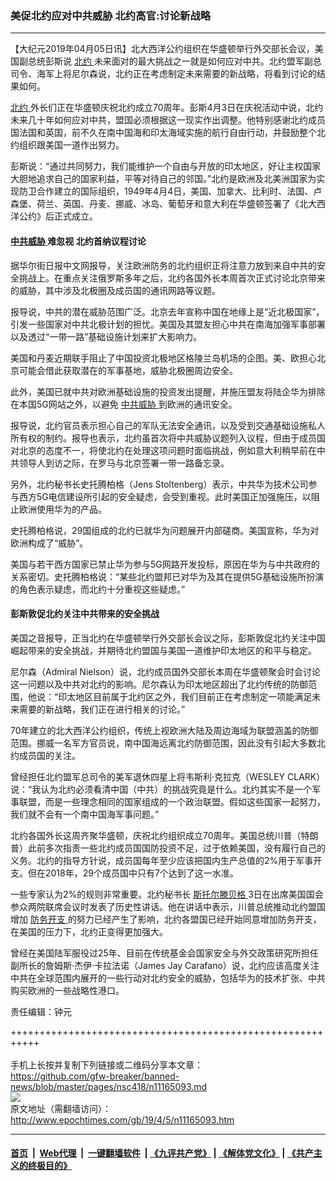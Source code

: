 ### 美促北约应对中共威胁 北约高官:讨论新战略
------------------------

<p>
 【大纪元2019年04月05日讯】北大西洋公约组织在华盛顿举行外交部长会议，美国副总统彭斯说
 <a href="http://www.epochtimes.com/gb/tag/%E5%8C%97%E7%BA%A6.html">
  北约
 </a>
 未来面对的最大挑战之一就是如何应对中共。北约盟军副总司令、海军上将尼尔森说，北约正在考虑制定未来需要的新战略，将看到讨论的结果如何。
</p>
<p>
 <a href="http://www.epochtimes.com/gb/tag/%E5%8C%97%E7%BA%A6.html">
  北约
 </a>
 外长们正在华盛顿庆祝北约成立70周年。彭斯4月3日在庆祝活动中说，北约未来几十年如何应对中共，盟国必须根据这一现实作出调整。他特别感谢北约成员国法国和英国，前不久在南中国海和印太海域实施的航行自由行动，并鼓励整个北约组织跟美国一道作出努​​力。
</p>
<p>
 彭斯说：“通过共同努力，我们能维护一个自由与开放的印太地区，好让主权国家大胆地追求自己的国家利益，平等对待自己的邻国。”北约是欧洲及北美洲国家为实现防卫合作建立的国际组织，1949年4月4日，美国、加拿大、比利时、法国、卢森堡、荷兰、英国、丹麦、挪威、冰岛、葡萄牙和意大利在华盛顿签署了《北大西洋公约》后正式成立。
</p>
<h4>
 <a href="http://www.epochtimes.com/gb/tag/%E4%B8%AD%E5%85%B1%E5%A8%81%E8%83%81.html">
  中共威胁
 </a>
 难忽视 北约首纳议程讨论
</h4>
<p>
 据华尔街日报中文网报导，关注欧洲防务的北约组织正将注意力放到来自中共的安全挑战上。在重点关注俄罗斯多年之后，北约各国外长本周首次正式讨论北京带来的威胁，其中涉及北极圈及成员国的通讯网路等议题。
</p>
<p>
 报导说，中共的潜在威胁范围广泛。北京去年宣称中国在地缘上是“近北极国家”，引发一些国家对中共北极计划的担忧。美国及其盟友担心中共在南海加强军事部署以及透过“一带一路”基础设施计划来扩大影响力。
</p>
<p>
 美国和丹麦近期联手阻止了中国投资北极地区格陵兰岛机场的企图。美、欧担心北京可能会借此获取潜在的军事基地，威胁北极圈周边安全。
</p>
<p>
 此外，美国已就中共对欧洲基础设施的投资发出提醒，并施压盟友将陆企华为排除在本国5G网站之外，以避免
 <a href="http://www.epochtimes.com/gb/tag/%E4%B8%AD%E5%85%B1%E5%A8%81%E8%83%81.html">
  中共威胁
 </a>
 到欧洲的通讯安全。
</p>
<p>
 报导说，北约官员表示担心自己的军队无法安全通讯，以及受到交通基础设施私人所有权的制约。报导也表示，北约虽首次将中共威胁议题列入议程，但由于成员国对北京的态度不一，将使北约在处理这项问题时面临挑战，例如意大利稍早前在中共领导人到访之际，在罗马与北京签署一带一路备忘录。
</p>
<p>
 另外，北约秘书长史托腾柏格（Jens Stoltenberg）表示，中共华为技术公司参与西方5G电信建设所引起的安全疑虑，会受到重视。此时美国正加强施压，以阻止欧洲使用华为的产品。
</p>
<p>
 史托腾柏格说，29国组成的北约已就华为问题展开内部磋商。美国宣称，华为对欧洲构成了“威胁”。
</p>
<p>
 美国与若干西方国家已禁止华为参与5G网路开发投标，原因在华为与中共政府的关系密切。史托腾柏格说：“某些北约盟邦已对华为及其在提供5G基础设施所扮演的角色表示疑虑，而北约十分重视这些疑虑。”
</p>
<h4>
 彭斯敦促北约关注中共带来的安全挑战
</h4>
<p>
 美国之音报导，正当北约在华盛顿举行外交部长会议之际，彭斯敦促北约关注中国崛起带来的安全挑战，并期待北约盟国与美国一道维护印太地区的和平与稳定。
</p>
<p>
 尼尔森（Admiral Nielson）说，北约成员国外交部长本周在华盛顿聚会时会讨论这一问题以及中共​​对北约的影响。尼尔森认为印太地区超出了北约传统的防御范围，他说：“印太地区目前属于北约区之外，我们目前正在考虑制定一项能满足未来需要的新战略，我们正在进行相关的讨论。”
</p>
<p>
 70年建立的北大西洋公约组织，传统上视欧洲大陆及周边海域为联盟涵盖的防御范围。挪威一名军方官员说，南中国海远离北约防御范围，因此没有引起大多数北约成员国的关注。
</p>
<p>
 曾经担任北约盟军总司令的美军退休四星上将韦斯利·克拉克（WESLEY CLARK）说：“我认为北约必须看清中国（中共）的挑战究竟是什么。北约其实不是一个军事联盟，而是一些理念相同的国家组成的一个政治联盟。假如这些国家一起努力，我们就不会有一个南中国海军事问题。”
</p>
<p>
 北约各国外长这周齐聚华盛顿，庆祝北约组织成立70周年。美国总统川普（特朗普）此前多次指责一些北约成员国国防投资不足，过于依赖美国，没有履行自己的义务。北约的指导方针说，成员国每年至少应该把国内生产总值的2%用于军事开支。但在2018年，29个成员国中只有7个达到了这一水准。
</p>
<p>
 一些专家认为2%的规则非常重要。北约秘书长
 <a href="http://www.epochtimes.com/gb/tag/%E6%96%AF%E6%89%98%E5%B0%94%E6%BB%95%E8%B4%9D%E6%A0%BC.html">
  斯托尔滕贝格
 </a>
 3日在出席美国国会参众两院联席会议时发表了历史性讲话。他在讲话中表示，川普总统推动北约盟国增加
 <a href="http://www.epochtimes.com/gb/tag/%E9%98%B2%E5%8A%A1%E5%BC%80%E6%94%AF.html">
  防务开支
 </a>
 的努力已经产生了影响，北约各盟国已经开始同意增加防务开支，在美国的压力下，北约正变得更加强大。
</p>
<p>
 曾经在美国陆军服役过25年、目前在传统基金会国家安全与外交政策研究所担任副所长的詹姆斯·杰伊·卡拉法诺（James Jay Carafano）说，北约应该高度关注中共在全球范围内展开的一些行动对北约安全的威胁，包括华为的技术扩张、中共购买欧洲的一些战略性港口。
</p>
<p>
 责任编辑：钟元
</p>

+++++++++++++++++++++++++++++++++++++++++++++++++++++++++++<br/><br/>
手机上长按并复制下列链接或二维码分享本文章：<br/>
https://github.com/gfw-breaker/banned-news/blob/master/pages/nsc418/n11165093.md <br/>
<a href='https://github.com/gfw-breaker/banned-news/blob/master/pages/nsc418/n11165093.md'><img src='https://github.com/gfw-breaker/banned-news/blob/master/pages/nsc418/n11165093.md.png'/></a> <br/>
原文地址（需翻墙访问）：http://www.epochtimes.com/gb/19/4/5/n11165093.htm


------------------------
#### [首页](https://github.com/gfw-breaker/banned-news/blob/master/README.md) &nbsp;|&nbsp; [Web代理](https://github.com/labour-camp/helloworld) &nbsp;|&nbsp; [一键翻墙软件](https://github.com/gfw-breaker/nogfw/blob/master/README.md) &nbsp;| [《九评共产党》](https://github.com/gfw-breaker/9ping.md/blob/master/README.md#九评之一评共产党是什么) | [《解体党文化》](https://github.com/gfw-breaker/jtdwh.md/blob/master/README.md) | [《共产主义的终极目的》](https://github.com/gfw-breaker/gczydzjmd.md/blob/master/README.md)


